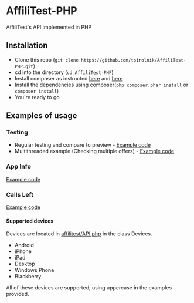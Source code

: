 # AffiliTest-PHP
AffiliTest's API implemented in PHP

## Installation
  * Clone this repo (`git clone https://github.com/tsirolnik/AffiliTest-PHP.git`)
  * cd into the directory (`cd AffiliTest-PHP`)
  * Install composer as instructed [here](https://getcomposer.org/doc/00-intro.md) and [here](https://getcomposer.org/download/)
  * Install the dependencies using composer(`php composer.phar install` or `composer install`)
  * You're ready to go

## Examples of usage

### Testing
  * Regular testing and compare to preview - [Example code](example.php)
  * Multithreaded example (Checking multiple offers) - [Example code](example.multi.php)

### App Info
 [Example code](example.appinfo.php)

### Calls Left
 [Example code](example.callsleft.php)

 #### Supported devices
  Devices are located in [affilitest/API.php](affilitest/API.php#L122) in the class Devices.
  * Android
  * iPhone
  * iPad
  * Desktop
  * Windows Phone
  * Blackberry

  All of these devices are supported, using uppercase in the examples provided.